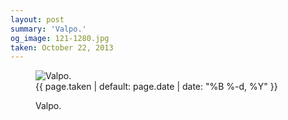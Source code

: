 ```yaml
---
layout: post
summary: 'Valpo.'
og_image: 121-1280.jpg
taken: October 22, 2013
---
```


<figure class="post">
<img alt="Valpo." sizes="(min-width: 700px) 50vw, calc(100vw - 2rem)" src="{{ site.assets_url }}/121-640.jpg" srcset="{{ site.assets_url }}/121-1280.jpg 1280w, {{ site.assets_url }}/121-960.jpg 960w, {{ site.assets_url }}/121-640.jpg 640w, {{ site.assets_url }}/121-320.jpg 320w"/>
<figcaption>
<time>{{ page.taken | default: page.date | date: "%B %-d, %Y" }}</time>
<p>Valpo.</p>
</figcaption>
</figure>
